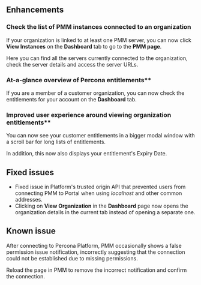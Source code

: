 ## Enhancements

### Check the list of PMM instances connected to an organization

If your organization is linked to at least one PMM server, you can now click **View Instances** on the **Dashboard** tab to go to the **PMM page**.    

Here you can find all the servers currently connected to the organization, check the server details and access the server URLs. 

### At-a-glance overview of Percona entitlements**

If you are a member of a customer organization, you can now check the entitlements for your account on the **Dashboard** tab.

### Improved user experience around viewing organization entitlements**

You can now see your customer entitlements in a bigger modal window with a scroll bar for long lists of entitlements.

In addition, this now also displays your entitlement's Expiry Date.



## Fixed issues
-  Fixed issue in Platform's trusted origin API that prevented users from connecting PMM to Portal when using *localhost* and other common addresses.
- Clicking on **View Organization** in the **Dashboard** page now opens the organization details in the current tab instead of opening a separate one. 

## Known issue
After connecting to Percona Platform, PMM occasionally shows a false permission issue notification, incorrectly suggesting that the connection could not be established due to missing permissions. 

Reload the page in PMM to remove the incorrect notification and confirm the connection.
